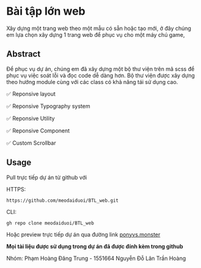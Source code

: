 # Bài tập lớn web
Xây dựng một trang web theo một mẫu có sẵn hoặc tạo mới, ở đây chúng em lựa chọn xây dựng 1 trang web để phục vụ cho một máy chú game,
## Abstract
Để phục vụ dự án, chúng em đã xây dựng một bộ thư viện trên mã scss để phục vụ việc soát lỗi và đọc code dễ dàng hơn. Bộ thư viện được xây dựng theo hướng module cùng với các class có khả năng tái sử dụng cao. 

✅ Reponsive layout 

✅ Reponsive Typography system 

✅ Reponsive Utility 

✅ Reponsive Component 

✅ Custom Scrollbar 

## Usage
Pull trực tiếp dự án từ github với 

HTTPS:

    https://github.com/meodaiduoi/BTL_web.git

CLI:

    gh repo clone meodaiduoi/BTL_web

Hoặc preview trực tiếp dự án qua đường link [ponyvs.monster](http://ponyvs.monster)

**Mọi tài liệu được sử dụng trong dự án đã được đính kèm trong github**

Nhóm:
Phạm Hoàng Đăng Trung - 1551664 
Nguyễn Đỗ Lân
Trần Hoàng
